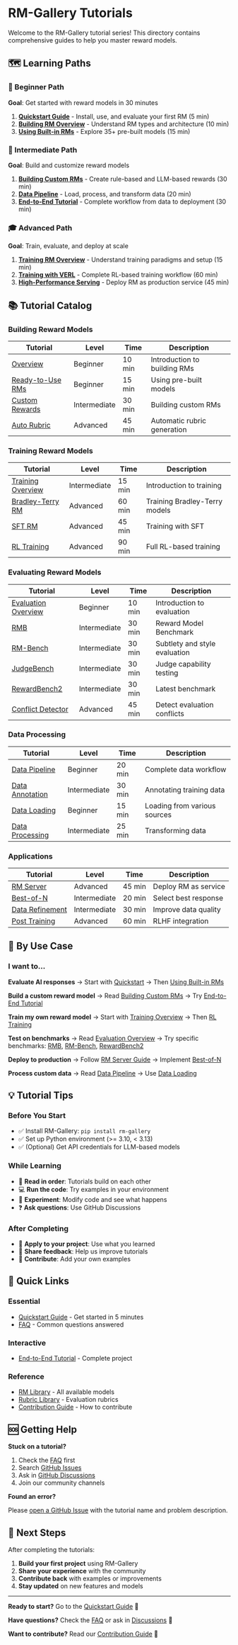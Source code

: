 # RM-Gallery Tutorials

Welcome to the RM-Gallery tutorial series! This directory contains comprehensive guides to help you master reward models.

## 🗺️ Learning Paths

### 🌱 Beginner Path

**Goal**: Get started with reward models in 30 minutes

1. **[Quickstart Guide](../quickstart.md)** - Install, use, and evaluate your first RM (5 min)
2. **[Building RM Overview](building_rm/overview.md)** - Understand RM types and architecture (10 min)
3. **[Using Built-in RMs](building_rm/ready2use_rewards.md)** - Explore 35+ pre-built models (15 min)

### 🚀 Intermediate Path

**Goal**: Build and customize reward models

1. **[Building Custom RMs](building_rm/custom_reward.md)** - Create rule-based and LLM-based rewards (30 min)
2. **[Data Pipeline](data/pipeline.md)** - Load, process, and transform data (20 min)
3. **[End-to-End Tutorial](end-to-end.md)** - Complete workflow from data to deployment (30 min)

### 🎓 Advanced Path

**Goal**: Train, evaluate, and deploy at scale

1. **[Training RM Overview](training_rm/overview.md)** - Understand training paradigms and setup (15 min)
2. **[Training with VERL](training_rm/training_rm.md)** - Complete RL-based training workflow (60 min)
3. **[High-Performance Serving](rm_serving/rm_server.md)** - Deploy RM as production service (45 min)

## 📚 Tutorial Catalog

### Building Reward Models

| Tutorial | Level | Time | Description |
|----------|-------|------|-------------|
| [Overview](building_rm/overview.md) | Beginner | 10 min | Introduction to building RMs |
| [Ready-to-Use RMs](building_rm/ready2use_rewards.md) | Beginner | 15 min | Using pre-built models |
| [Custom Rewards](building_rm/custom_reward.md) | Intermediate | 30 min | Building custom RMs |
| [Auto Rubric](building_rm/autorubric.md) | Advanced | 45 min | Automatic rubric generation |

### Training Reward Models

| Tutorial | Level | Time | Description |
|----------|-------|------|-------------|
| [Training Overview](training_rm/overview.md) | Intermediate | 15 min | Introduction to training |
| [Bradley-Terry RM](training_rm/bradley_terry_rm.md) | Advanced | 60 min | Training Bradley-Terry models |
| [SFT RM](training_rm/sft_rm.md) | Advanced | 45 min | Training with SFT |
| [RL Training](training_rm/training_rm.md) | Advanced | 90 min | Full RL-based training |

### Evaluating Reward Models

| Tutorial | Level | Time | Description |
|----------|-------|------|-------------|
| [Evaluation Overview](evaluation/overview.md) | Beginner | 10 min | Introduction to evaluation |
| [RMB](evaluation/rmb.md) | Intermediate | 30 min | Reward Model Benchmark |
| [RM-Bench](evaluation/rmbench.md) | Intermediate | 30 min | Subtlety and style evaluation |
| [JudgeBench](evaluation/judgebench.md) | Intermediate | 30 min | Judge capability testing |
| [RewardBench2](evaluation/rewardbench2.md) | Intermediate | 30 min | Latest benchmark |
| [Conflict Detector](evaluation/conflict_detector.md) | Advanced | 45 min | Detect evaluation conflicts |

### Data Processing

| Tutorial | Level | Time | Description |
|----------|-------|------|-------------|
| [Data Pipeline](data/pipeline.md) | Beginner | 20 min | Complete data workflow |
| [Data Annotation](data/annotation.md) | Intermediate | 30 min | Annotating training data |
| [Data Loading](data/load.md) | Beginner | 15 min | Loading from various sources |
| [Data Processing](data/process.md) | Intermediate | 25 min | Transforming data |

### Applications

| Tutorial | Level | Time | Description |
|----------|-------|------|-------------|
| [RM Server](rm_serving/rm_server.md) | Advanced | 45 min | Deploy RM as service |
| [Best-of-N](rm_application/best_of_n.md) | Intermediate | 20 min | Select best response |
| [Data Refinement](rm_application/data_refinement.md) | Intermediate | 30 min | Improve data quality |
| [Post Training](rm_application/post_training.md) | Advanced | 60 min | RLHF integration |

## 🎯 By Use Case

### I want to...

**Evaluate AI responses**
→ Start with [Quickstart](../quickstart.md)
→ Then [Using Built-in RMs](building_rm/ready2use_rewards.md)

**Build a custom reward model**
→ Read [Building Custom RMs](building_rm/custom_reward.md)
→ Try [End-to-End Tutorial](end-to-end.md)

**Train my own reward model**
→ Start with [Training Overview](training_rm/overview.md)
→ Then [RL Training](training_rm/training_rm.md)

**Test on benchmarks**
→ Read [Evaluation Overview](evaluation/overview.md)
→ Try specific benchmarks: [RMB](evaluation/rmb.md), [RM-Bench](evaluation/rmbench.md), [RewardBench2](evaluation/rewardbench2.md)

**Deploy to production**
→ Follow [RM Server Guide](rm_serving/rm_server.md)
→ Implement [Best-of-N](rm_application/best_of_n.md)

**Process custom data**
→ Read [Data Pipeline](data/pipeline.md)
→ Use [Data Loading](data/load.md)

## 💡 Tutorial Tips

### Before You Start

- ✅ Install RM-Gallery: `pip install rm-gallery`
- ✅ Set up Python environment (>= 3.10, < 3.13)
- ✅ (Optional) Get API credentials for LLM-based models

### While Learning

- 📖 **Read in order**: Tutorials build on each other
- 💻 **Run the code**: Try examples in your environment
- 🔄 **Experiment**: Modify code and see what happens
- ❓ **Ask questions**: Use GitHub Discussions

### After Completing

- 🎯 **Apply to your project**: Use what you learned
- 🤝 **Share feedback**: Help us improve tutorials
- 📝 **Contribute**: Add your own examples

## 🔗 Quick Links

### Essential

- [Quickstart Guide](../quickstart.md) - Get started in 5 minutes
- [FAQ](../faq.md) - Common questions answered

### Interactive

- [End-to-End Tutorial](end-to-end.md) - Complete project

### Reference

- [RM Library](../library/rm_library.md) - All available models
- [Rubric Library](../library/rubric_library.md) - Evaluation rubrics
- [Contribution Guide](../contribution.md) - How to contribute

## 🆘 Getting Help

**Stuck on a tutorial?**

1. Check the [FAQ](../faq.md) first
2. Search [GitHub Issues](https://github.com/modelscope/RM-Gallery/issues)
3. Ask in [GitHub Discussions](https://github.com/modelscope/RM-Gallery/discussions)
4. Join our community channels

**Found an error?**

Please [open a GitHub Issue](https://github.com/modelscope/RM-Gallery/issues) with the tutorial name and problem description.

## 🚀 Next Steps

After completing the tutorials:

1. **Build your first project** using RM-Gallery
2. **Share your experience** with the community
3. **Contribute back** with examples or improvements
4. **Stay updated** on new features and models

---

**Ready to start?** Go to the [Quickstart Guide](../quickstart.md) 🎉

**Have questions?** Check the [FAQ](../faq.md) or ask in [Discussions](https://github.com/modelscope/RM-Gallery/discussions) 💬

**Want to contribute?** Read our [Contribution Guide](../contribution.md) 🤝

